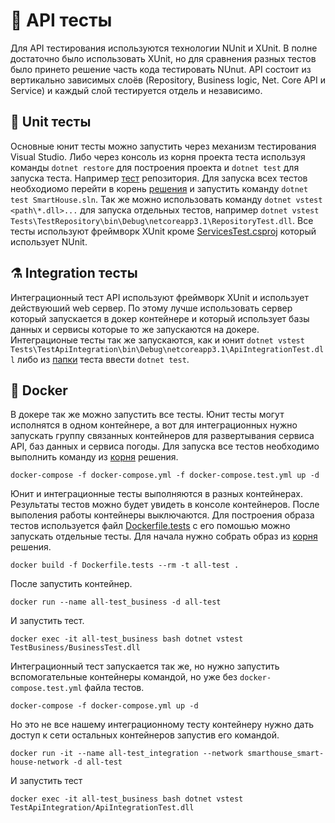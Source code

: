 # 🧪 API тесты
Для API тестирования используются технологии NUnit и XUnit. В полне достаточно было использовать XUnit, но для сравнения разных тестов было принето решение часть кода тестировать NUnut.
API состоит из вертикально зависимых слоёв (Repository, Business logic, Net. Core API и Service) и каждый слой тестируется отдель и независимо.

## 🧪 Unit тесты
Основные юнит тесты можно запустить через механизм тестирования Visual Studio. Либо через консоль из корня проекта теста используя команды 
`dotnet restore` для построения проекта и `dotnet test` для запуска теста. Например [тест](TestRepository) репозитория. Для запуска всех тестов необходиомо перейти в корень [решения](https://github.com/JeanRasin/SmartHouse) и запустить команду `dotnet test SmartHouse.sln`. Так же можно использовать команду `dotnet vstest <path\*.dll>...` для запуска отдельных тестов, например `dotnet vstest Tests\TestRepository\bin\Debug\netcoreapp3.1\RepositoryTest.dll`.
Все тесты используют фреймворк XUnit кроме [ServicesTest.csproj](https://github.com/JeanRasin/SmartHouse/blob/master/Tests/TestServices/ServicesTest.csproj) который использует NUnit.

## ⚗️ Integration тесты
Интеграционный тест API используют фреймворк XUnit и использует действуюший web сервер. По этому лучше использовать сервер который запускается в докер контейнере и который использует базы данных и сервисы которые то же запускаются на докере. Интеграционые тесты так же запускаются, как и юнит `dotnet vstest Tests\TestApiIntegration\bin\Debug\netcoreapp3.1\ApiIntegrationTest.dll` либо из [папки](https://github.com/JeanRasin/SmartHouse/tree/master/Tests/TestApiIntegration) теста ввести `dotnet test`. 

## 🐳 Docker
В докере так же можно запустить все тесты. Юнит тесты могут исполнятся в одном контейнере, а вот для интеграционных нужно запускать группу связанных контейнеров для развертывания сервиса API, баз данных и сервиса погоды. Для запуска все тестов необходимо выполнить команду из [корня](https://github.com/JeanRasin/SmartHouse) решения.
```docker-compose
docker-compose -f docker-compose.yml -f docker-compose.test.yml up -d
```
Юнит и интеграционные тесты выполняются в разных контейнерах. Результаты тестов можно будет увидеть в консоле контейнеров. После выполения работы контейнеры выключаются.
Для построения образа тестов используется файл [Dockerfile.tests](https://github.com/JeanRasin/SmartHouse/blob/master/Dockerfile.tests) с его помошью можно запускать отдельные тесты.
Для начала нужно собрать образ из [корня](https://github.com/JeanRasin/SmartHouse) решения.
```docker
docker build -f Dockerfile.tests --rm -t all-test .
```
После запустить контейнер.
```docker
docker run --name all-test_business -d all-test
```
И запустить тест.
```docker
docker exec -it all-test_business bash dotnet vstest TestBusiness/BusinessTest.dll
```
Интеграционный тест запускается так же, но нужно запустить вспомогательные контейнеры командой, но уже без `docker-compose.test.yml` файла тестов.
```docker-compose
docker-compose -f docker-compose.yml up -d
```
Но это не все нашему интеграционному тесту контейнеру нужно дать доступ к сети остальных контейнеров запустив его командой.
```docker
docker run -it --name all-test_integration --network smarthouse_smart-house-network -d all-test
```
 И запустить тест
```docker
docker exec -it all-test_business bash dotnet vstest TestApiIntegration/ApiIntegrationTest.dll
```
